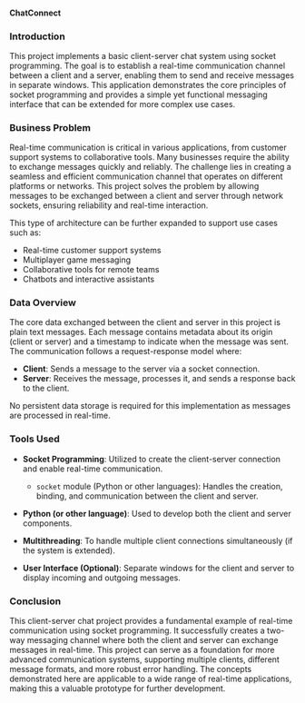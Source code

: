 #### ChatConnect


### Introduction

This project implements a basic client-server chat system using socket programming. The goal is to establish a real-time communication channel between a client and a server, enabling them to send and receive messages in separate windows. This application demonstrates the core principles of socket programming and provides a simple yet functional messaging interface that can be extended for more complex use cases.

### Business Problem

Real-time communication is critical in various applications, from customer support systems to collaborative tools. Many businesses require the ability to exchange messages quickly and reliably. The challenge lies in creating a seamless and efficient communication channel that operates on different platforms or networks. This project solves the problem by allowing messages to be exchanged between a client and server through network sockets, ensuring reliability and real-time interaction.

This type of architecture can be further expanded to support use cases such as:
- Real-time customer support systems
- Multiplayer game messaging
- Collaborative tools for remote teams
- Chatbots and interactive assistants

### Data Overview

The core data exchanged between the client and server in this project is plain text messages. Each message contains metadata about its origin (client or server) and a timestamp to indicate when the message was sent. The communication follows a request-response model where:
- **Client**: Sends a message to the server via a socket connection.
- **Server**: Receives the message, processes it, and sends a response back to the client.

No persistent data storage is required for this implementation as messages are processed in real-time.

### Tools Used

- **Socket Programming**: Utilized to create the client-server connection and enable real-time communication.
  - `socket` module (Python or other languages): Handles the creation, binding, and communication between the client and server.
  
- **Python (or other language)**: Used to develop both the client and server components.
  
- **Multithreading**: To handle multiple client connections simultaneously (if the system is extended).
  
- **User Interface (Optional)**: Separate windows for the client and server to display incoming and outgoing messages.

### Conclusion

This client-server chat project provides a fundamental example of real-time communication using socket programming. It successfully creates a two-way messaging channel where both the client and server can exchange messages in real-time. This project can serve as a foundation for more advanced communication systems, supporting multiple clients, different message formats, and more robust error handling. The concepts demonstrated here are applicable to a wide range of real-time applications, making this a valuable prototype for further development.


